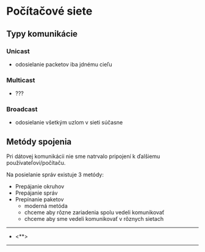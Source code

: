 # Počítačové siete

## Typy komunikácie
### Unicast
- odosielanie packetov iba jdnému cieľu

### Multicast
- ???
### Broadcast
- odosielanie všetkým uzlom v sieti súčasne

## Metódy spojenia
Pri dátovej komunikácii nie sme natrvalo pripojení k ďalšiemu používateľovi/počítaču.

Na posielanie správ existuje 3 metódy:
- Prepájanie okruhov
- Prepájanie správ
- Prepínanie paketov
	- moderná metóda
	- chceme aby rôzne zariadenia spolu vedeli komunikovať
	- chceme aby sme vedeli komunikovať v rôznych sietach

---
- <**>
---